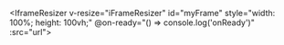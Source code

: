 <script setup lang="ts">
  import { ref } from "vue"
  import { useRoute, useRouter } from 'vitepress'
  import { useData } from 'vitepress'
  import IframeResizer from '@iframe-resizer/vue/sfc'

  const { site } = useData()
  const base = site.value.base

  const route = useRoute();
  const url = ref(window.location.origin + base + "html/game/schulte_table.html")
</script>
<IframeResizer
  v-resize="iFrameResizer"
  id="myFrame"
  style="width: 100%; height: 100vh;"
  @on-ready="() => console.log('onReady')"
  :src="url">
</IframeResizer>